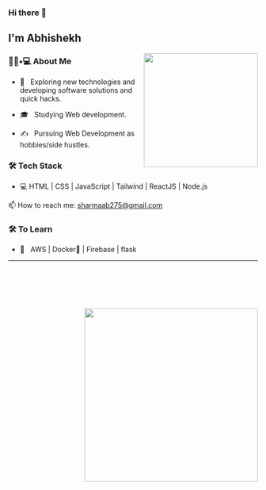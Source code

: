 ### Hi there 👋<h2> I'm Abhishekh</h2>

<img align='right' src="https://media.giphy.com/media/M9gbBd9nbDrOTu1Mqx/giphy.gif" width="230">

<h3> 👨🏻•💻 About Me </h3>



- 🤔 &nbsp; Exploring new technologies and developing software solutions and quick hacks.

- 🎓 &nbsp; Studying Web development.

- ✍️ &nbsp; Pursuing Web Development as hobbies/side hustles.



<h3>🛠 Tech Stack</h3>

- 💻 HTML | CSS | JavaScript | Tailwind | ReactJS | Node.js

<!--

- 🔧 &nbsp; Git 

-->

📫 How to reach me: sharmaab275@gmail.com


<h3>🛠 To Learn</h3>

- 🔧 &nbsp; AWS | Docker🐳 | Firebase | flask

<hr>



<br/><br/>



<br/>

<br/>

<img src="https://github.com/Abhishekh-creator" width="350" align='right'>



<br><br>


<!--
**Abhishekh-creator/Abhishekh-creator** is a ✨ _special_ ✨ repository because its `README.md` (this file) appears on your GitHub profile.

Here are some ideas to get you started:

- 🔭 I’m currently working on ...
- 🌱 I’m currently learning ...
- 👯 I’m looking to collaborate on ...
- 🤔 I’m looking for help with ...
- 💬 Ask me about ...
- 📫 How to reach me: ...
- 😄 Pronouns: ...
- ⚡ Fun fact: ...
-->
